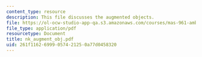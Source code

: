 ```yaml
---
content_type: resource
description: This file discusses the augmented objects.
file: https://ol-ocw-studio-app-qa.s3.amazonaws.com/courses/mas-961-ambient-intelligence-spring-2005/261f11626999057421250a77d0458320_nk_augment_obj.pdf
file_type: application/pdf
resourcetype: Document
title: nk_augment_obj.pdf
uid: 261f1162-6999-0574-2125-0a77d0458320
---
```

